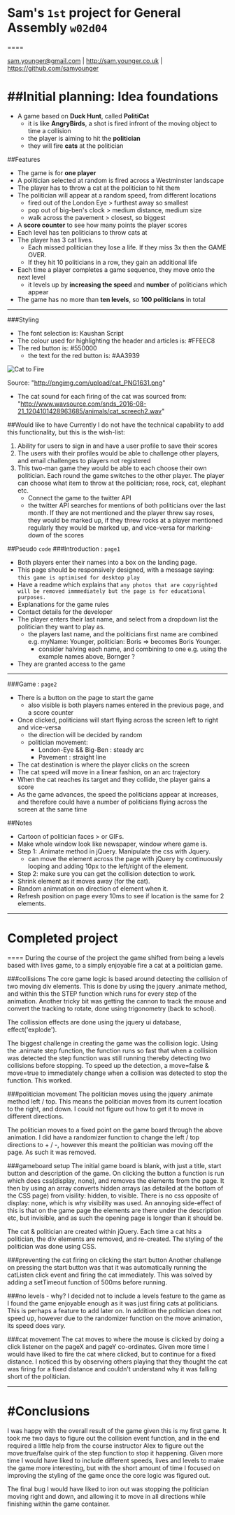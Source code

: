 # Sam's `1st` project for General Assembly `w02d04`
====

<sam.younger@gmail.com> | <http://sam.younger.co.uk> | <https://github.com/samyounger>

##Initial planning: Idea foundations
====

- A game based on **Duck Hunt**, called **PolitiCat**
	* it is like **AngryBirds**, a shot is fired infront of the moving object to time a collision
	* the player is aiming to hit the **politician**
	* they will fire **cats** at the politician

##Features
- The game is for **one player**
- A politician selected at random is fired across a Westminster landscape
- The player has to throw a cat at the politician to hit them
- The politician will appear at a random speed, from different locations
	* fired out of the London Eye > furthest away so smallest
	* pop out of big-ben's clock > medium distance, medium size
	* walk across the pavement > closest, so biggest
- A **score counter** to see how many points the player scores
- Each level has ten politicians to throw cats at
- The player has 3 cat lives.
	*  Each missed politician they lose a life. If they miss 3x then the GAME OVER. 
	*  If they hit 10 politicians in a row, they gain an additional life
- Each time a player completes a game sequence, they move onto the next level
	* it levels up by **increasing the speed** and **number** of politicians which appear
- The game has no more than **ten levels**, so **100  politicians** in total

***

###Styling
- The font selection is: Kaushan Script
- The colour used for highlighting the header and articles is: #FFEEC8
- The red button is: #550000
	* the text for the red button is: #AA3939

![Cat to Fire](http://pngimg.com/upload/cat_PNG1631.png "Cat Image")

Source: "http://pngimg.com/upload/cat_PNG1631.png"

- The cat sound for each firing of the cat was sourced from: "http://www.wavsource.com/snds_2016-08-21_1204101428963685/animals/cat_screech2.wav"

##Would like to have
Currently I do not have the technical capability to add this functionality, but this is the wish-list:

1. Ability for users to sign in and have a user profile to save their scores
2. The users with their profiles would be able to challenge other players, and email challenges to players not registered
3. This two-man game they would be able to each choose their own politician. Each round the game switches to the other player. The player can choose what item to throw at the politician; rose, rock, cat, elephant etc.
	* Connect the game to the twitter API
	* the twitter API searches for mentions of both politicians over the last month. If they are not mentioned and the player threw say roses, they would be marked up, if they threw rocks at a player mentioned regularly they would be marked up, and vice-versa for marking-down of the scores

##Pseudo `code`
###Introduction : `page1`
- Both players enter their names into a box on the landing page. 
- This page should be responsively designed, with a message saying: `this game is optimised for desktop play`
- Have a readme which explains that `any photos that are copyrighted will be removed immmediately but the page is for educational purposes.`
- Explanations for the game rules
- Contact details for the developer
- The player enters their last name, and select from a dropdown list the politician they want to play as.
	* the players last name, and the politicians first name are combined e.g. myName: Younger, politician: Boris => becomes Boris Younger.
		- consider halving each name, and combining to one e.g. using the example names above, Bornger ? 
- They are granted access to the game

***

###Game : `page2`
- There is a button on the page to start the game
	* also visible is both players names entered in the previous page, and a score counter
- Once clicked, politicians will start flying across the screen left to right and vice-versa
	* the direction will be decided by random
	* politician movement:
		- London-Eye && Big-Ben : steady arc
		- Pavement : straight line
- The cat destination is where the player clicks on the screen
- The cat speed will move in a linear fashion, on an arc trajectory
- When the cat reaches its target and they collide, the player gains a score
- As the game advances, the speed the politicians appear at increases, and therefore could have a number of politicians flying across the screen at the same time


##Notes
- Cartoon of politician faces > or GIFs.
- Make whole window look like newspaper, window where game is.
- Step 1: .Animate method in jQuery. Manipulate the css with Jquery.
	* can move the element across the page with jQuery by continuously looping and adding 10px to the left/right of the element.
- Step 2: make sure you can get the collision detection to work.
- Shrink element as it moves away (for the cat).
- Random animnation on direction of element when it.
- Refresh position on page every 10ms to see if location is the same for 2 elements.

***

# Completed project
====
During the course of the project the game shifted from being a levels based with lives game, to a simply enjoyable fire a cat at a politician game. 

###collisions
The core game logic is based around detecting the collision of two moving div elements. This is done by using the jquery .animate method, and within this the STEP function which runs for every step of the animation. Another tricky bit was getting the cannon to track the mouse and convert the tracking to rotate, done using trigonometry (back to school).

The collission effects are done using the jquery ui database, effect('explode').

The biggest challenge in creating the game was the collision logic. Using the .animate step function, the function runs so fast that when a collision was detected the step function was still running thereby detecting two collisions before stopping. To speed up the detection, a move=false & move=true to immediately change when a collision was detected to stop the function. This worked.

###politician movement
The politician moves using the jquery .animate method left / top. This means the politician moves from its current location to the right, and down. I could not figure out how to get it to move in different directions.

The politician moves to a fixed point on the game board through the above animation. I did have a randomizer function to change the left / top directions to + / -, however this meant the politician was moving off the page. As such it was removed.

###gameboard setup
The initial game board is blank, with just a title, start button and description of the game. On clicking the button a function is run which does css(display, none), and removes the elements from the page. It then by using an array converts hidden arrays (as detailed at the bottom of the CSS page) from visility: hidden, to visible. There is no css opposite of display: none, which is why visibility was used. An annoying side-effect of this is that on the game page the elements are there under the description etc, but invisible, and as such the opening page is longer than it should be.

The cat & politician are created within jQuery. Each time a cat hits a politician, the div elements are removed, and re-created. The styling of the politician was done using CSS.

###preventing the cat firing on clicking the start button
Another challenge on pressing the start button was that it was automatically running the catListen click event and firing the cat immediately. This was solved by adding a setTimeout function of 500ms before running.

###no levels - why?
I decided not to include a levels feature to the game as I found the game enjoyable enough as it was just firing cats at politicians. This is perhaps a feature to add later on. In addition the politician does not speed up, however due to the randomizer function on the move animation, its speed does vary.

###cat movement
The cat moves to where the mouse is clicked by doing a click listener on the pageX and pageY co-ordinates. Given more time I would have liked to fire the cat where clicked, but to continue for a fixed distance. I noticed this by observing others playing that they thought the cat was firing for a fixed distance and couldn't understand why it was falling short of the politician.

***

#Conclusions
====
I was happy with the overall result of the game given this is my first game. It took me two days to figure out the collision event function, and in the end required a little help from the course instructor Alex to figure out the move:true/false quirk of the step function to stop it happening.
Given more time I would have liked to include different speeds, lives and levels to make the game more interesting, but with the short amount of time I focused on improving the styling of the game once the core logic was figured out.

The final bug I would have liked to iron out was stopping the politician moving right and down, and allowing it to move in all directions while finishing within the game container.